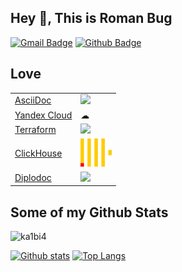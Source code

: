 ## Hey 👋, This is Roman Bug
[![Gmail Badge](https://img.shields.io/badge/-rrrrrroman@gmail.com-c14438?style=flat&logo=Gmail&logoColor=white&link=mailto:rrrrrroman@gmail.com)](mailto:rrrrrroman@gmail.com) [![Github Badge](https://img.shields.io/badge/-ka1bi4-grey?style=flat&logo=github&logoColor=white&link=https://github.com/ka1bi4/)](https://www.github.com/ka1bi4/) 

## Love 


|   |   |
|---|---|
| [AsciiDoc](https://asciidoc.org/) | <img src="https://simpleicons.org/icons/asciidoctor.svg" width="50"> |
| [Yandex Cloud](https://cloud.yandex.ru) | ☁ | 
| [Terraform](https://www.terraform.io) |  <img src="https://simpleicons.org/icons/terraform.svg" width="50">
| [ClickHouse](https://clickhouse.сcom/) | <img src="https://raw.githubusercontent.com/ClickHouse/ClickHouse/21dddf8c4cdacd4a1f25e27e23e27aec6e58b445/docs/ru/images/logo.svg" width="50"> |
| [Diplodoc](https://diplodoc.com) |  <img src="https://storage.yandexcloud.net/diplodoc-www-assets/navigation/diplodoc-logo.svg">  |


## Some of my Github Stats
<p align=left> <img src=https://komarev.com/ghpvc/?username=ka1bi4 alt=ka1bi4 /> </p>

[![Github stats](https://github-readme-stats.vercel.app/api?username=ka1bi4&show_icons=true&include_all_commits=true)](https://github.com/ka1bi4/github-readme-stats)
[![Top Langs](https://github-readme-stats.vercel.app/api/top-langs/?username=ka1bi4&layout=compact)](https://github.com/ka1bi4/github-readme-stats)

